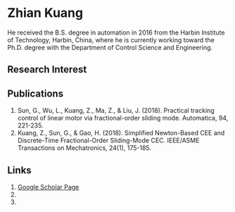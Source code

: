 # Zhian Kuang

He received the B.S. degree in automation in 2016 from the Harbin Institute of Technology, Harbin, China, where he is currently working toward the Ph.D. degree with the Department of Control Science and Engineering.

## Research Interest

## Publications
1. Sun, G., Wu, L., Kuang, Z., Ma, Z., & Liu, J. (2018). Practical tracking control of linear motor via fractional-order sliding mode. Automatica, 94, 221-235.
2. Kuang, Z., Sun, G., & Gao, H. (2018). Simplified Newton-Based CEE and Discrete-Time Fractional-Order Sliding-Mode CEC. IEEE/ASME Transactions on Mechatronics, 24(1), 175-185.

## Links
1. [Google Scholar Page](https://scholar.google.com/citations?user=8_gStqsAAAAJ&hl=zh-CN&oi=ao)
2. 
3.
